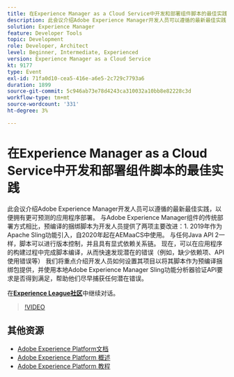 ```yaml
---
title: 在Experience Manager as a Cloud Service中开发和部署组件脚本的最佳实践
description: 此会议介绍Adobe Experience Manager开发人员可以遵循的最新最佳实践，以便拥有更可预测的应用程序部署。 与Adobe Experience Manager组件的传统部署方式相比，预编译的捆绑脚本为开发人员提供了两项主要改进 — 1，这些改进在2019年作为Apache Sling功能引入，自2020年起在AEMaaCS中使用。 与任何Java API 2一样，脚本可以进行版本控制，并且具有显式依赖关系链。 现在，可以在应用程序的构建过程中完成脚本编译，从而快速发现潜在的错误（例如，缺少依赖项、API使用错误等） 我们将重点介绍开发人员如何设置其项目以将其脚本作为预编译捆绑包提供，并使用本地Adobe Experience Manager Sling功能分析器验证API要求是否得到满足，帮助他们尽早捕获任何潜在错误。
solution: Experience Manager
feature: Developer Tools
topic: Development
role: Developer, Architect
level: Beginner, Intermediate, Experienced
version: Experience Manager as a Cloud Service
kt: 9177
type: Event
exl-id: 71fa0d10-cea5-416e-a6e5-2c729c7793a6
duration: 1899
source-git-commit: 5c946ab73e78d4243ca310032a10bb8e82228c3d
workflow-type: tm+mt
source-wordcount: '331'
ht-degree: 3%

---
```


# 在Experience Manager as a Cloud Service中开发和部署组件脚本的最佳实践

此会议介绍Adobe Experience Manager开发人员可以遵循的最新最佳实践，以便拥有更可预测的应用程序部署。 与Adobe Experience Manager组件的传统部署方式相比，预编译的捆绑脚本为开发人员提供了两项主要改进：1. 2019年作为Apache Sling功能引入，自2020年起在AEMaaCS中使用。 与任何Java API 2一样，脚本可以进行版本控制，并且具有显式依赖关系链。 现在，可以在应用程序的构建过程中完成脚本编译，从而快速发现潜在的错误（例如，缺少依赖项、API使用错误等） 我们将重点介绍开发人员如何设置其项目以将其脚本作为预编译捆绑包提供，并使用本地Adobe Experience Manager Sling功能分析器验证API要求是否得到满足，帮助他们尽早捕获任何潜在错误。

在&#x200B;**[Experience League社区](https://adobe.ly/3zJrS0f)**&#x200B;中继续对话。

>[!VIDEO](https://video.tv.adobe.com/v/337851/?quality=12&learn=on&hidetitle=true)

## 其他资源

- [Adobe Experience Platform文档](https://experienceleague.adobe.com/docs/experience-platform.html?lang=zh-Hans)
- [Adobe Experience Platform 概述](https://experienceleague.adobe.com/docs/experience-platform/landing/home.html?lang=zh-Hans)
- [Adobe Experience Platform 教程](https://experienceleague.adobe.com/docs/platform-learn/tutorials/overview.html?lang=zh-Hans)
